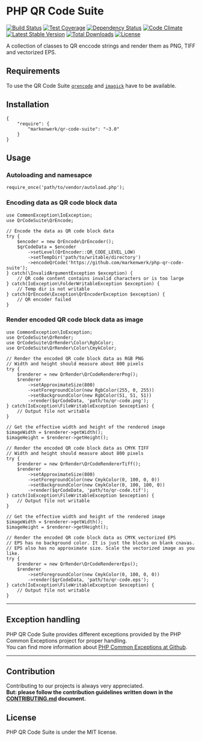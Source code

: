 # PHP QR Code Suite

[![Build Status](https://travis-ci.org/markenwerk/php-qr-code-suite.svg?branch=master)](https://travis-ci.org/markenwerk/php-qr-code-suite)
[![Test Coverage](https://codeclimate.com/github/markenwerk/php-qr-code-suite/badges/coverage.svg)](https://codeclimate.com/github/markenwerk/php-qr-code-suite/coverage)
[![Dependency Status](https://www.versioneye.com/user/projects/571f77d9fcd19a0039f1813f/badge.svg)](https://www.versioneye.com/user/projects/571f77d9fcd19a0039f1813f)
[![Code Climate](https://codeclimate.com/github/markenwerk/php-qr-code-suite/badges/gpa.svg)](https://codeclimate.com/github/markenwerk/php-qr-code-suite)
[![Latest Stable Version](https://poser.pugx.org/markenwerk/qr-code-suite/v/stable)](https://packagist.org/packages/markenwerk/qr-code-suite)
[![Total Downloads](https://poser.pugx.org/markenwerk/qr-code-suite/downloads)](https://packagist.org/packages/markenwerk/qr-code-suite)
[![License](https://poser.pugx.org/markenwerk/qr-code-suite/license)](https://packagist.org/packages/markenwerk/qr-code-suite)

A collection of classes to QR enccode strings and render them as PNG, TIFF and vectorized EPS.

## Requirements

To use the QR Code Suite [`qrencode`](https://wiki.ubuntuusers.de/qrencode/) and [`imagick`](http://php.net/manual/de/book.imagick.php) have to be available. 

## Installation

```{json}
{
   	"require": {
        "markenwerk/qr-code-suite": "~3.0"
    }
}
```

## Usage

### Autoloading and namesapce

```{php}  
require_once('path/to/vendor/autoload.php');
```

### Encoding data as QR code block data

```{php}
use CommonException\IoException;
use QrCodeSuite\QrEncode;

// Encode the data as QR code block data
try {
	$encoder = new QrEncode\QrEncoder();
	$qrCodeData = $encoder
		->setLevel(QrEncoder::QR_CODE_LEVEL_LOW)
		->setTempDir('path/to/writable/directory')
		->encodeQrCode('https://github.com/markenwerk/php-qr-code-suite');
} catch(\InvalidArgumentException $exception) {
	// QR code content contains invalid characters or is too large
} catch(IoException\FolderWritableException $exception) {
	// Temp dir is not writable
} catch(QrEncode\Exception\QrEncoderException $exception) {
	// QR encoder failed
}
```

### Render encoded QR code block data as image

```{php}
use CommonException\IoException;
use QrCodeSuite\QrRender;
use QrCodeSuite\QrRender\Color\RgbColor;
use QrCodeSuite\QrRender\Color\CmykColor;

// Render the encoded QR code block data as RGB PNG
// Width and height should measure about 800 pixels
try {
	$renderer = new QrRender\QrCodeRendererPng();
	$renderer
		->setApproximateSize(800)
		->setForegroundColor(new RgbColor(255, 0, 255))
		->setBackgroundColor(new RgbColor(51, 51, 51))
		->render($qrCodeData, 'path/to/qr-code.png');
} catch(IoException\FileWritableException $exception) {
	// Output file not writable
}

// Get the effective width and height of the rendered image
$imageWidth = $renderer->getWidth();
$imageHeight = $renderer->getHeight();

// Render the encoded QR code block data as CMYK TIFF
// Width and height should measure about 800 pixels
try {
	$renderer = new QrRender\QrCodeRendererTiff();
	$renderer
		->setApproximateSize(800)
		->setForegroundColor(new CmykColor(0, 100, 0, 0))
		->setBackgroundColor(new CmykColor(0, 100, 100, 0))
		->render($qrCodeData, 'path/to/qr-code.tif');
} catch(IoException\FileWritableException $exception) {
	// Output file not writable
}

// Get the effective width and height of the rendered image
$imageWidth = $renderer->getWidth();
$imageHeight = $renderer->getHeight();

// Render the encoded QR code block data as CMYK vectorized EPS
// EPS has no background color. It is just the blocks on blank cnavas.
// EPS also has no approximate size. Scale the vectorized image as you like.
try {
	$renderer = new QrRender\QrCodeRendererEps();
	$renderer
		->setForegroundColor(new CmykColor(0, 100, 0, 0))
		->render($qrCodeData, 'path/to/qr-code.eps');
} catch(IoException\FileWritableException $exception) {
	// Output file not writable
}
```

---

## Exception handling

PHP QR Code Suite provides different exceptions provided by the PHP Common Exceptions project for proper handling.  
You can find more information about [PHP Common Exceptions at Github](https://github.com/markenwerk/php-common-exceptions).

---

## Contribution

Contributing to our projects is always very appreciated.  
**But: please follow the contribution guidelines written down in the [CONTRIBUTING.md](https://github.com/markenwerk/php-qr-code-suite/blob/master/CONTRIBUTING.md) document.**

## License

PHP QR Code Suite is under the MIT license.